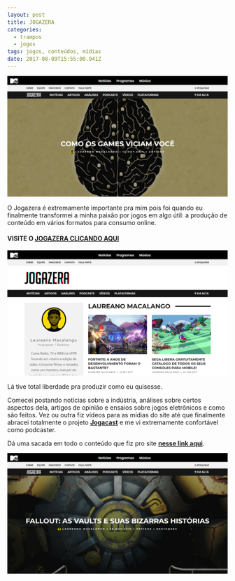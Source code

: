 ```yaml
---
layout: post
title: JOGAZERA
categories:
  - trampos
  - jogos
tags: jogos, conteúdos, mídias
date: 2017-08-09T15:55:00.941Z
---
```

![](/images/uploads/chrome_yosbprsclb.png)

O Jogazera é extremamente importante pra mim pois foi quando eu finalmente transformei a minha paixão por jogos em algo útil: a produção de conteúdo em vários formatos para consumo online.

#### VISITE O [JOGAZERA CLICANDO AQUI](http://jogazera.com.br/)

![](/images/uploads/chrome_rrrrrjzt1h.png)

Lá tive total liberdade pra produzir como eu quisesse.

Comecei postando notícias sobre a indústria, análises sobre certos aspectos dela, artigos de opinião e ensaios sobre jogos eletrônicos e como são feitos. Vez ou outra fiz vídeos para as mídias do site até que finalmente abracei totalmente o projeto **[Jogacast](https://macalango.com/jogacast-becfc61ef78e)** e me vi extremamente confortável como podcaster.

Dá uma sacada em todo o conteúdo que fiz pro site **[nesse link aqui](http://jogazera.com.br/author/sophos/)**.

![](/images/uploads/chrome_hw88lkb410.png)